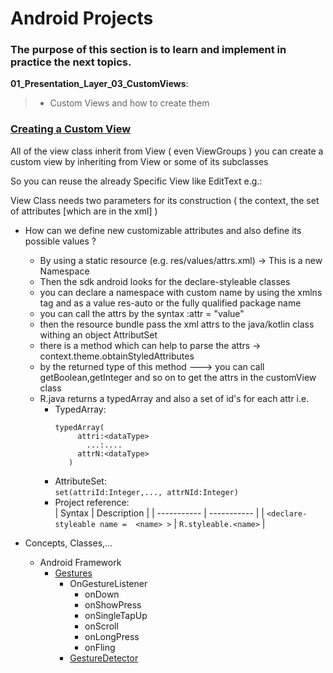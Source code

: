 # Android Projects
### The purpose of this section is to learn and implement in practice the next topics.

__01_Presentation_Layer_03_CustomViews__:<br>
> - Custom Views and how to create them
  


 ### [Creating a Custom View](https://developer.android.com/develop/ui/views/layout/custom-views/custom-components)
 
 All of the view class inherit from View  ( even ViewGroups )
 you can create a custom view by inheriting from View or some of its subclasses

 So you can reuse the already Specific View like EditText e.g.:


 View Class needs two parameters for its construction ( the context, the set of attributes [which are in the xml] )

 - How can we define new customizable attributes and also define its possible values ?

   - By using a static resource (e.g. res/values/attrs.xml) -> This is a new Namespace
   - Then the sdk android looks for the declare-styleable classes
   - you can declare a namespace with custom name <customNameNamespace> by using the xmlns tag and as a value res-auto or the fully qualified package name
   - you can call the attrs by the syntax <customNameNamespace>:attr = "value"
   - then  the resource bundle pass the xml attrs to the java/kotlin class withing an object AttributSet
   - there is a method which can help to parse the attrs ->     context.theme.obtainStyledAttributes
   - by the returned type of this method --->  you can call getBoolean,getInteger and so on to get the attrs in the customView class
   - R.java  returns a typedArray and also a set of id's for each attr i.e.
      - TypedArray: <br>
         ```
         typedArray(
              attri:<dataType>
                ...:....
              attrN:<dataType>
            )
         ```
      - AttributeSet: <br>
        `set(attriId:Integer,..., attrNId:Integer)`
      - Project reference: <br>
        | Syntax      | Description |
        | ----------- | ----------- |
        | `<declare-styleable name =  <name> >`      | `R.styleable.<name>`       |
- Concepts, Classes,...
  - Android Framework 
    - [Gestures](https://developer.android.com/jetpack/compose/touch-input/pointer-input/understand-gestures)
      - OnGestureListener
        - onDown
        - onShowPress
        - onSingleTapUp
        - onScroll
        - onLongPress
        - onFling
      - [GestureDetector](https://developer.android.com/reference/android/view/GestureDetector)
  
